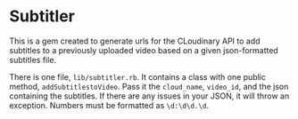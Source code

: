 # Subtitler

This is a gem created to generate urls for the CLoudinary API to add subtitles to a previously uploaded video based on a given json-formatted subtitles file.

There is one file, `lib/subtitler.rb`.  It contains a class with one public method, `addSubtitlestoVideo`.  Pass it the `cloud_name`, `video_id`, and the json containing the subtitles.  If there are any issues in your JSON, it will throw an exception.  Numbers must be formatted as `\d:\d\d.\d`.
